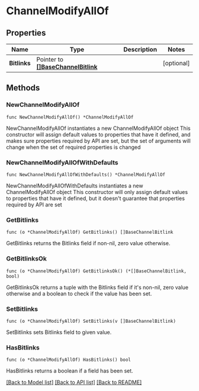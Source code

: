 # ChannelModifyAllOf

## Properties

Name | Type | Description | Notes
------------ | ------------- | ------------- | -------------
**Bitlinks** | Pointer to [**[]BaseChannelBitlink**](BaseChannelBitlink.md) |  | [optional] 

## Methods

### NewChannelModifyAllOf

`func NewChannelModifyAllOf() *ChannelModifyAllOf`

NewChannelModifyAllOf instantiates a new ChannelModifyAllOf object
This constructor will assign default values to properties that have it defined,
and makes sure properties required by API are set, but the set of arguments
will change when the set of required properties is changed

### NewChannelModifyAllOfWithDefaults

`func NewChannelModifyAllOfWithDefaults() *ChannelModifyAllOf`

NewChannelModifyAllOfWithDefaults instantiates a new ChannelModifyAllOf object
This constructor will only assign default values to properties that have it defined,
but it doesn't guarantee that properties required by API are set

### GetBitlinks

`func (o *ChannelModifyAllOf) GetBitlinks() []BaseChannelBitlink`

GetBitlinks returns the Bitlinks field if non-nil, zero value otherwise.

### GetBitlinksOk

`func (o *ChannelModifyAllOf) GetBitlinksOk() (*[]BaseChannelBitlink, bool)`

GetBitlinksOk returns a tuple with the Bitlinks field if it's non-nil, zero value otherwise
and a boolean to check if the value has been set.

### SetBitlinks

`func (o *ChannelModifyAllOf) SetBitlinks(v []BaseChannelBitlink)`

SetBitlinks sets Bitlinks field to given value.

### HasBitlinks

`func (o *ChannelModifyAllOf) HasBitlinks() bool`

HasBitlinks returns a boolean if a field has been set.


[[Back to Model list]](../README.md#documentation-for-models) [[Back to API list]](../README.md#documentation-for-api-endpoints) [[Back to README]](../README.md)


